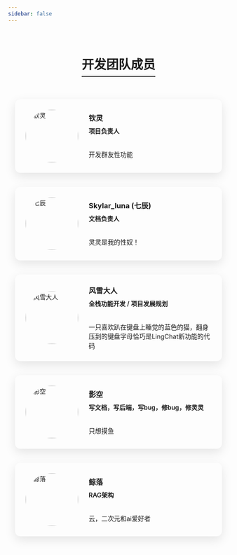 ```yaml
---
sidebar: false
---
```


<div style="text-align: center; margin: 2rem 0;">
  <h1 style="display: inline-block; border-bottom: 2px solid #333; padding-bottom: 0.5rem;">开发团队成员</h1>
</div>

<div class="team-container" style="display: flex; flex-direction: column; gap: 2rem; max-width: 1400px; margin: 0 auto; padding: 0 1rem;">

<div class="team-card" style="background: var(--vp-c-bg); border-radius: 12px; box-shadow: 0 8px 24px rgba(0,0,0,0.1); padding: 1.5rem; transition: transform 0.3s ease, box-shadow 0.3s ease; border: 1px solid var(--vp-c-divider); display: flex; flex-direction: row; align-items: center; gap: 1.5rem;">
  <img src="https://avatars.githubusercontent.com/u/85441945" alt="钦灵" style="border-radius: 50%; width: 120px; height: 120px; object-fit: cover; border: 4px solid var(--vp-c-text-1); flex-shrink: 0;">
  <div style="flex: 1;">
    <h3 style="color: var(--vp-c-text-1); margin: 0 0 0.5rem 0;">钦灵
</h3>
    <p style="color: var(--vp-c-text-2); font-weight: 600; margin: 0 0 1rem 0;">项目负责人</p>
    <div style="width: 40px; height: 2px; background-color: var(--vp-c-brand); margin: 0 0 1rem 0;"></div>
    <p style="color: var(--vp-c-text-2); font-size: 0.9rem; line-height: 1.5; margin: 0;">开发群友性功能
</p>
  </div>
</div>

<div class="team-card" style="background: var(--vp-c-bg); border-radius: 12px; box-shadow: 0 8px 24px rgba(0,0,0,0.1); padding: 1.5rem; transition: transform 0.3s ease, box-shadow 0.3s ease; border: 1px solid var(--vp-c-divider); display: flex; flex-direction: row; align-items: center; gap: 1.5rem;">
  <img src="https://avatars.githubusercontent.com/u/162135575" alt="七辰" style="border-radius: 50%; width: 120px; height: 120px; object-fit: cover; border: 4px solid var(--vp-c-text-1); flex-shrink: 0;">
  <div style="flex: 1;">
    <h3 style="color: var(--vp-c-text-1); margin: 0 0 0.5rem 0;">Skylar_luna
(七辰)</h3>
    <p style="color: var(--vp-c-text-2); font-weight: 600; margin: 0 0 1rem 0;">文档负责人</p>
    <div style="width: 40px; height: 2px; background-color: var(--vp-c-brand); margin: 0 0 1rem 0;"></div>
    <p style="color: var(--vp-c-text-2); font-size: 0.9rem; line-height: 1.5; margin: 0;">灵灵是我的性奴！</p>
  </div>
</div>

<div class="team-card" style="background: var(--vp-c-bg); border-radius: 12px; box-shadow: 0 8px 24px rgba(0,0,0,0.1); padding: 1.5rem; transition: transform 0.3s ease, box-shadow 0.3s ease; border: 1px solid var(--vp-c-divider); display: flex; flex-direction: row; align-items: center; gap: 1.5rem;">
  <img src="https://avatars.githubusercontent.com/u/183904010" alt="风雪大人" style="border-radius: 50%; width: 120px; height: 120px; object-fit: cover; border: 4px solid var(--vp-c-text-1); flex-shrink: 0;">
  <div style="flex: 1;">
    <h3 style="color: var(--vp-c-text-1); margin: 0 0 0.5rem 0;">风雪大人</h3>
    <p style="color: var(--vp-c-text-2); font-weight: 600; margin: 0 0 1rem 0;">全栈功能开发 / 项目发展规划</p>
    <div style="width: 40px; height: 2px; background-color: var(--vp-c-brand); margin: 0 0 1rem 0;"></div>
    <p style="color: var(--vp-c-text-2); font-size: 0.9rem; line-height: 1.5; margin: 0;">一只喜欢趴在键盘上睡觉的蓝色的猫，翻身压到的键盘字母恰巧是LingChat新功能的代码</p>
  </div>
</div>

<div class="team-card" style="background: var(--vp-c-bg); border-radius: 12px; box-shadow: 0 8px 24px rgba(0,0,0,0.1); padding: 1.5rem; transition: transform 0.3s ease, box-shadow 0.3s ease; border: 1px solid var(--vp-c-divider); display: flex; flex-direction: row; align-items: center; gap: 1.5rem;">
  <img src="https://avatars.githubusercontent.com/u/141255649" alt="影空" style="border-radius: 50%; width: 120px; height: 120px; object-fit: cover; border: 4px solid var(--vp-c-text-1); flex-shrink: 0;">
  <div style="flex: 1;">
    <h3 style="color: var(--vp-c-text-1); margin: 0 0 0.5rem 0;">影空</h3>
    <p style="color: var(--vp-c-text-2); font-weight: 600; margin: 0 0 1rem 0;">写文档，写后端，写bug，修bug，修灵灵</p>
    <div style="width: 40px; height: 2px; background-color: var(--vp-c-brand); margin: 0 0 1rem 0;"></div>
    <p style="color: var(--vp-c-text-2); font-size: 0.9rem; line-height: 1.5; margin: 0;">只想摸鱼</p>
  </div>
</div>

<div class="team-card" style="background: var(--vp-c-bg); border-radius: 12px; box-shadow: 0 8px 24px rgba(0,0,0,0.1); padding: 1.5rem; transition: transform 0.3s ease, box-shadow 0.3s ease; border: 1px solid var(--vp-c-divider); display: flex; flex-direction: row; align-items: center; gap: 1.5rem;">
  <img src="https://avatars.githubusercontent.com/u/84253913" alt="鲸落" style="border-radius: 50%; width: 120px; height: 120px; object-fit: cover; border: 4px solid var(--vp-c-text-1); flex-shrink: 0;">
  <div style="flex: 1;">
    <h3 style="color: var(--vp-c-text-1); margin: 0 0 0.5rem 0;">鲸落</h3>
    <p style="color: var(--vp-c-text-2); font-weight: 600; margin: 0 0 1rem 0;">RAG架构</p>
    <div style="width: 40px; height: 2px; background-color: var(--vp-c-brand); margin: 0 0 1rem 0;"></div>
    <p style="color: var(--vp-c-text-2); font-size: 0.9rem; line-height: 1.5; margin: 0;">云，二次元和ai爱好者</p>
  </div>
</div>

</div>

<style>
/* 基础样式 */
.team-card {
  transition: transform 0.3s ease, box-shadow 0.3s ease;
}

/* 悬停效果 */
.team-card:hover {
  transform: translateY(-5px);
  box-shadow: 0 12px 30px rgba(0,0,0,0.15);
}

/* 黑白主题适配 - 深色模式 */
@media (prefers-color-scheme: dark) {
  .team-card {
    background: var(--vp-c-bg);
    border-color: var(--vp-c-divider);
  }
  .team-card h3 {
    color: var(--vp-c-text-1);
  }
  .team-card p {
    color: var(--vp-c-text-2);
  }
  .team-card div[style*="background-color:"] {
    background-color: var(--vp-c-brand) !important;
  }
  h1 {
    color: var(--vp-c-text-1);
    border-bottom-color: var(--vp-c-brand);
  }
}

/* 响应式布局调整 */
@media (max-width: 767px) {
  .team-card {
    flex-direction: column;
    text-align: center;
  }
  
  .team-card img {
    margin-bottom: 1rem;
  }
}
</style>